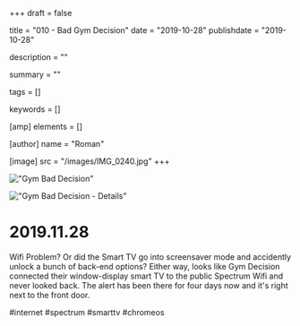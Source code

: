 +++
draft = false

title = "010 - Bad Gym Decision"
date = "2019-10-28"
publishdate = "2019-10-28"

description = ""

summary = ""

tags = []

keywords = []

[amp]
    elements = []

[author]
    name = "Roman"

[image]
    src = "/images/IMG_0240.jpg"
+++

!["Gym Bad Decision"](/images/IMG_0240.jpg)

!["Gym Bad Decision - Details"](/images/IMG_0240-detail.jpg)

# 2019.11.28

Wifi Problem? Or did the Smart TV go into screensaver mode and accidently unlock a bunch of back-end options? Either way, looks like Gym Decision connected their window-display smart TV to the public Spectrum Wifi and never looked back. The alert has been there for four days now and it's right next to the front door.

#internet #spectrum #smarttv #chromeos


